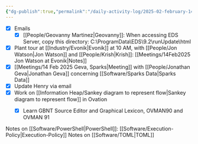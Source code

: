 ```yaml
---
{"dg-publish":true,"permalink":"/daily-activity-log/2025-02-february-14/","noteIcon":"","created":"2025-05-20T10:31:48.712-05:00"}
---
```




- [x] Emails
	- [x] [[People/Geovanny Martinez\|Geovanny]]: When accessing EDS Server, copy this directory: C:\ProgramData\EDS\9.2\runUpdate\html
- [x] Plant tour at [[Industry/Evonik\|Evonik]] at 10 AM, with [[People/Jon Watson\|Jon Watson]] and [[People/Krish\|Krish]]: [[Meetings/14Feb2025 Jon Watson at Evonik\|Notes]]
- [x] [[Meetings/14 Feb 2025 Geva, Sparks\|Meeting]] with [[People/Jonathan Geva\|Jonathan Geva]] concerning [[Software/Sparks Data\|Sparks Data]]
- [x] Update Henry via email
- [x] Work on  [[Information Heap/Sankey diagram to represent flow\|Sankey diagram to represent flow]] in Ovation
	- [x] Learn GBNT Source Editor and Graphical Lexicon, OVMAN90 and OVMAN 91


Notes on [[Software/PowerShell\|PowerShell]]: [[Software/Execution-Policy\|Execution-Policy]]
Notes on [[Software/TOML\|TOML]] 
